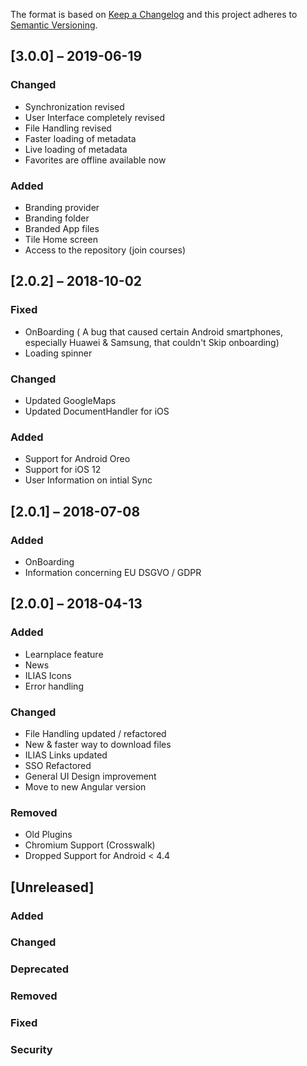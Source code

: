 The format is based on [Keep a Changelog](http://keepachangelog.com/en/1.0.0/)
and this project adheres to [Semantic Versioning](http://semver.org/spec/v2.0.0.html).

## [3.0.0] – 2019-06-19

### Changed
- Synchronization revised
- User Interface completely revised
- File Handling revised
- Faster loading of metadata
- Live loading of metadata
- Favorites are offline available now

### Added
- Branding provider
- Branding folder
- Branded App files
- Tile Home screen
- Access to the repository (join courses)

## [2.0.2] – 2018-10-02

### Fixed
- OnBoarding ( A bug that caused certain Android smartphones, especially Huawei & Samsung, that couldn't Skip onboarding)
- Loading spinner

### Changed
- Updated GoogleMaps
- Updated DocumentHandler for iOS

### Added
- Support for Android Oreo
- Support for iOS 12
- User Information on intial Sync

## [2.0.1] – 2018-07-08
### Added
- OnBoarding
- Information concerning EU DSGVO / GDPR   

## [2.0.0] – 2018-04-13
### Added
- Learnplace feature
- News 
- ILIAS Icons
- Error handling 

### Changed
- File Handling updated / refactored 
- New & faster way to download files
- ILIAS Links updated
- SSO Refactored
- General UI Design improvement
- Move to new Angular version

### Removed
- Old Plugins
- Chromium Support (Crosswalk)
- Dropped Support for Android < 4.4

## [Unreleased]
### Added 
### Changed
### Deprecated
### Removed
### Fixed
### Security
